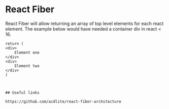 # React Fiber

React Fiber will allow returning an array of top level elements for each react element. The example below would have needed a container div in react < 16.

```
return (
<div>
    Element one
</div>
<div>
    Element two
</div>    
)



## Useful links

https://github.com/acdlite/react-fiber-architecture
